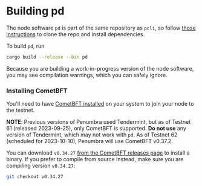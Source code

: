 # Building pd

The node software `pd` is part of the same repository as `pcli`, so follow
[those instructions](../pcli/install.md) to clone the repo and install dependencies.

To build `pd`, run

```bash
cargo build --release --bin pd
```

Because you are building a work-in-progress version of the node software, you may see compilation warnings,
which you can safely ignore.

### Installing CometBFT

You'll need to have [CometBFT installed](https://docs.cometbft.com/v0.34/guides/install)
on your system to join your node to the testnet.

**NOTE**: Previous versions of Penumbra used Tendermint, but as of Testnet 61 (released 2023-09-25),
only CometBFT is supported. **Do not use** any version of Tendermint, which may not work with `pd`.
As of Testnet 62 (scheduled for 2023-10-10), Penumbra will use CometBFT v0.37.2.

You can download `v0.34.27` [from the CometBFT releases page](https://github.com/cometbft/cometbft/releases/tag/v0.34.27)
to install a binary. If you prefer to compile from source instead,
make sure you are compiling version `v0.34.27`:

```bash
git checkout v0.34.27
```
